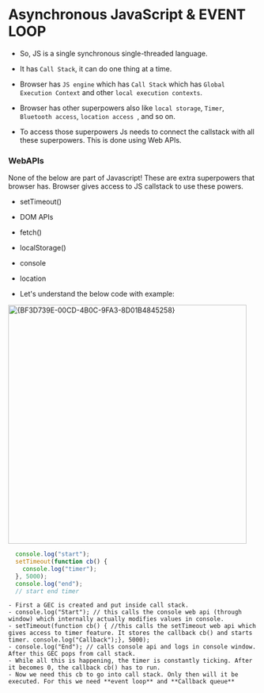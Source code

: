 # Asynchronous JavaScript & EVENT LOOP

- So, JS is a single synchronous single-threaded language.
- It has `Call Stack`, it can do one thing at a time.

- Browser has `JS engine` which has `Call Stack` which has `Global Execution Context` and other `local execution contexts`.
- Browser has other superpowers also like `local storage`, `Timer`, `Bluetooth access`, `location access `, and so on.
- To access those superpowers Js needs to connect the callstack with all these superpowers. This is done using Web APIs.

### WebAPIs
None of the below are part of Javascript! These are extra superpowers that browser has. Browser gives access to JS callstack to use these powers.
- setTimeout()
- DOM APIs
- fetch()
- localStorage()
- console
- location

- Let's understand the below code with example:
<img width="482" alt="{BF3D739E-00CD-4B0C-9FA3-8D01B4845258}" src="https://github.com/user-attachments/assets/056570eb-3364-438f-b21f-c31f3c679e38" />

  ```js
    console.log("start");
    setTimeout(function cb() {
      console.log("timer");
    }, 5000);
    console.log("end");
    // start end timer
  ```
    - First a GEC is created and put inside call stack.
    - console.log("Start"); // this calls the console web api (through window) which internally actually modifies values in console.
    - setTimeout(function cb() { //this calls the setTimeout web api which gives access to timer feature. It stores the callback cb() and starts timer. console.log("Callback");}, 5000);
    - console.log("End"); // calls console api and logs in console window. After this GEC pops from call stack.
    - While all this is happening, the timer is constantly ticking. After it becomes 0, the callback cb() has to run.
    - Now we need this cb to go into call stack. Only then will it be executed. For this we need **event loop** and **Callback queue**
